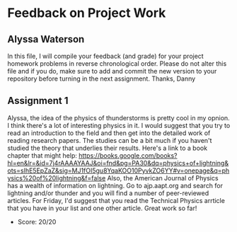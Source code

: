# Feedback on Project Work
## Alyssa Waterson

In this file, I will compile your feedback (and grade) for your project homework problems in reverse chronological order. Please do not alter this file and if you do, make sure to add and commit the new version to your repository before turning in the next assignment. Thanks, Danny

## Assignment 1

Alyssa, the idea of the physics of thunderstorms is pretty cool in my opnion. I think there's a lot of interesting physics in it. I would suggest that you try to read an introduction to the field and then get into the detailed work of reading research papers. The studies can be a bit much if you haven't studied the theory that underlies their results. Here's a link to a book chapter that might help:
https://books.google.com/books?hl=en&lr=&id=7j4rAAAAYAAJ&oi=fnd&pg=PA30&dq=physics+of+lightning&ots=sIhE5EpZaZ&sig=MJ1fOI5gu8YqaKOO10PyvkZO6YY#v=onepage&q=physics%20of%20lightning&f=false
Also, the American Journal of Physics has a wealth of information on lightning. Go to ajp.aapt.org and search for lightning and/or thunder and you will find a number of peer-reviewed articles. For Friday, I'd suggest that you read the Technical Physics arrticle that you have in your list and one other article. Great work so far!


* Score: 20/20
